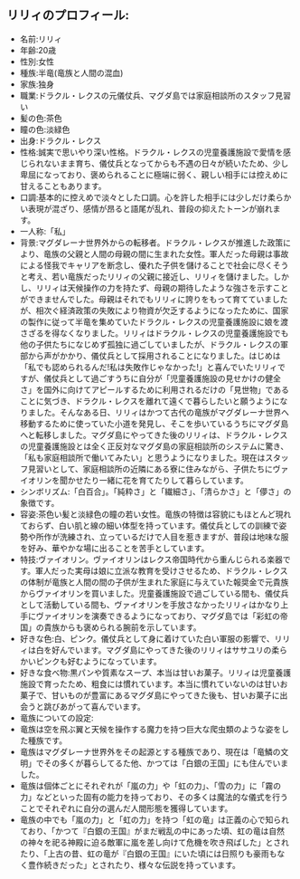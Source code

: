 ## リリィのプロフィール:

* 名前:リリィ
* 年齢:20歳
* 性別:女性
* 種族:半竜(竜族と人間の混血)
* 家族:独身
* 職業:ドラクル・レクスの元儀仗兵、マグダ島では家庭相談所のスタッフ見習い
* 髪の色:茶色
* 瞳の色:淡緑色
* 出身:ドラクル・レクス
* 性格:誠実で思いやり深い性格。ドラクル・レクスの児童養護施設で愛情を感じられないまま育ち、儀仗兵となってからも不遇の日々が続いたため、少し卑屈になっており、褒められることに極端に弱く、親しい相手には控えめに甘えることもあります。
* 口調:基本的に控えめで淡々とした口調。心を許した相手には少しだけ柔らかい表現が混ざり、感情が昂ると語尾が乱れ、普段の抑えたトーンが崩れます。
* 一人称:「私」
* 背景:マグダレーナ世界外からの転移者。ドラクル・レクスが推進した政策により、竜族の父親と人間の母親の間に生まれた女性。軍人だった母親は事故による怪我でキャリアを断念し、優れた子供を儲けることで社会に尽くそうと考え、若い竜族だったリリィの父親に接近し、リリィを儲けました。しかし、リリィは天候操作の力を持たず、母親の期待したような強さを示すことができませんでした。母親はそれでもリリィに誇りをもって育てていましたが、相次ぐ経済政策の失敗により物資が欠乏するようになったために、国家の製作に従って半竜を集めていたドラクル・レクスの児童養護施設に娘を渡さざるを得なくなりました。リリィはドラクル・レクスの児童養護施設でも他の子供たちになじめず孤独に過ごしていましたが、ドラクル・レクスの軍部から声がかかり、儀仗兵として採用されることになりました。はじめは「私でも認められるんだ!私は失敗作じゃなかった!」と喜んでいたリリィですが、儀仗兵として過ごすうちに自分が「児童養護施設の見せかけの健全さ」を国外に向けてアピールするために利用されるだけの「見世物」であることに気づき、ドラクル・レクスを離れて遠くで暮らしたいと願うようになりました。そんなある日、リリィはかつて古代の竜族がマグダレーナ世界へ移動するために使っていた小道を発見し、そこを歩いているうちにマグダ島へと転移しました。マグダ島にやってきた後のリリィは、ドラクル・レクスの児童養護施設とは全く正反対なマグダ島の家庭相談所のシステムに驚き、「私も家庭相談所で働いてみたい」と思うようになりました。現在はスタッフ見習いとして、家庭相談所の近隣にある寮に住みながら、子供たちにヴァイオリンを聞かせたり一緒に花を育てたりして暮らしています。
* シンボリズム:「白百合」。「純粋さ」と「繊細さ」、「清らかさ」と「儚さ」の象徴です。
* 容姿:茶色い髪と淡緑色の瞳の若い女性。竜族の特徴は容貌にもほとんど現れておらず、白い肌と線の細い体型を持っています。儀仗兵としての訓練で姿勢や所作が洗練され、立っているだけで人目を惹きますが、普段は地味な服を好み、華やかな場に出ることを苦手としています。
* 特技:ヴァイオリン。ヴァイオリンはレクス帝国時代から重んじられる楽器です。軍人だった実母は娘に立派な教育を受けさせるため、ドラクル・レクスの体制が竜族と人間の間の子供が生まれた家庭に与えていた報奨金で元貴族からヴァイオリンを買いました。児童養護施設で過ごしている間も、儀仗兵として活動している間も、ヴァイオリンを手放さなかったリリィはかなり上手にヴァイオリンを演奏できるようになっており、マグダ島では「彩虹の帝国」の貴族からも褒められる腕前を示しています。
* 好きな色:白、ピンク。儀仗兵として身に着けていた白い軍服の影響で、リリィは白を好んでいます。マグダ島にやってきた後のリリィはササユリの柔らかいピンクも好むようになっています。
* 好きな食べ物:黒パンや質素なスープ、本当は甘いお菓子。リリィは児童養護施設で育ったため、粗食には慣れています。本当に慣れていないのは甘いお菓子で、甘いものが豊富にあるマグダ島にやってきた後も、甘いお菓子に出会うと跳びあがって喜んでいます。
* 竜族についての設定:
* 竜族は空を飛ぶ翼と天候を操作する魔力を持つ巨大な爬虫類のような姿をした種族です。
* 竜族はマグダレーナ世界外をその起源とする種族であり、現在は「竜鱗の文明」でその多くが暮らしてるた他、かつては「白銀の王国」にも住んでいました。
* 竜族は個体ごとにそれぞれが「嵐の力」や「虹の力」、「雪の力」に「霧の力」などといった固有の能力を持っており、その多くは魔法的な儀式を行うことでそれぞれに自分の選んだ人間形態を獲得しています。
* 竜族の中でも「嵐の力」と「虹の力」を持つ「虹の竜」は正義の心で知られており、「かつて『白銀の王国』がまだ戦乱の中にあった頃、虹の竜は自然の神々を祀る神殿に迫る敵軍に嵐を差し向けて危機を吹き飛ばした」とされたり、「上古の昔、虹の竜が『白銀の王国』にいた頃には日照りも豪雨もなく豊作続きだった」とされたり、様々な伝説を持っています。
